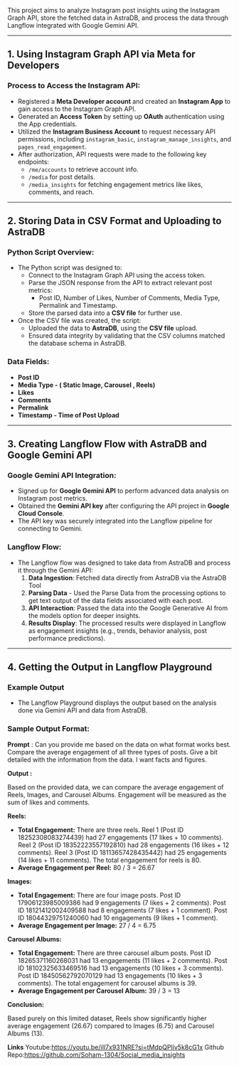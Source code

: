 This project aims to analyze Instagram post insights using the Instagram Graph API, store the fetched data in AstraDB, and process the data through Langflow integrated with Google Gemini API.

---

## 1. Using Instagram Graph API via Meta for Developers

### Process to Access the Instagram API:

- Registered a **Meta Developer account** and created an **Instagram App** to gain access to the Instagram Graph API.
- Generated an **Access Token** by setting up **OAuth** authentication using the App credentials.
- Utilized the **Instagram Business Account** to request necessary API permissions, including `instagram_basic`, `instagram_manage_insights`, and `pages_read_engagement`.
- After authorization, API requests were made to the following key endpoints:
    - `/me/accounts` to retrieve account info.
    - `/media` for post details.
    - `/media_insights` for fetching engagement metrics like likes, comments, and reach.

---

## 2. Storing Data in CSV Format and Uploading to AstraDB

### Python Script Overview:

- The Python script was designed to:
    - Connect to the Instagram Graph API using the access token.
    - Parse the JSON response from the API to extract relevant post metrics:
        - Post ID, Number of Likes, Number of Comments, Media Type, Permalink and Timestamp.
    - Store the parsed data into a **CSV file** for further use.
- Once the CSV file was created, the script:
    - Uploaded the data to **AstraDB**, using the **CSV file** upload.
    - Ensured data integrity by validating that the CSV columns matched the database schema in AstraDB.

### Data Fields:

- **Post ID**
- **Media Type - ( Static Image, Carousel , Reels)**
- **Likes**
- **Comments**
- **Permalink**
- **Timestamp - Time of Post Upload**

---

## 3. Creating Langflow Flow with AstraDB and Google Gemini API

### Google Gemini API Integration:

- Signed up for **Google Gemini API** to perform advanced data analysis on Instagram post metrics.
- Obtained the **Gemini API key** after configuring the API project in **Google Cloud Console**.
- The API key was securely integrated into the Langflow pipeline for connecting to Gemini.

### Langflow Flow:

- The Langflow flow was designed to take data from AstraDB and process it through the Gemini API:
    1. **Data Ingestion**: Fetched data directly from AstraDB via the AstraDB Tool
    2. **Parsing Data** - Used the Parse Data from the processing options to get text output of the data fields associated with each post. 
    3. **API Interaction**: Passed the data into the Google Generative AI from the models option for deeper insights.
    4. **Results Display**: The processed results were displayed in Langflow as engagement insights (e.g., trends, behavior analysis, post performance predictions).

---

## 4. Getting the Output in Langflow Playground

### Example Output

- The Langflow Playground displays the output based on the analysis done via Gemini API and data from AstraDB.

### Sample Output Format:

**Prompt** : Can you provide me based on the data on what format works best. Compare the average engagement of all three types of posts. Give a bit detailed with the information from the data. I want facts and figures.

**Output :** 

Based on the provided data, we can compare the average engagement of Reels, Images, and Carousel Albums.  Engagement will be measured as the sum of likes and comments.

**Reels:**

- **Total Engagement:** There are three reels. Reel 1 (Post ID 18252308083274439) had 27 engagements (17 likes + 10 comments). Reel 2 (Post ID 18352223557192810) had 28 engagements (16 likes + 12 comments). Reel 3 (Post ID 18113657428435442) had 25 engagements (14 likes + 11 comments). The total engagement for reels is 80.
- **Average Engagement per Reel:** 80 / 3 = 26.67

**Images:**

- **Total Engagement:** There are four image posts. Post ID 17906123985009386 had 9 engagements (7 likes + 2 comments). Post ID 18121412002409588 had 8 engagements (7 likes + 1 comment). Post ID 18044329751240060 had 10 engagements (9 likes + 1 comment).
- **Average Engagement per Image:** 27 / 4 = 6.75

**Carousel Albums:**

- **Total Engagement:** There are three carousel album posts. Post ID 18265371160268031 had 13 engagements (11 likes + 2 comments). Post ID 18102325633469516 had 13 engagements (10 likes + 3 comments). Post ID 18450562792070129 had 13 engagements (10 likes + 3 comments). The total engagement for carousel albums is 39.
- **Average Engagement per Carousel Album:** 39 / 3 = 13

**Conclusion:**

Based purely on this limited dataset, Reels show significantly higher average engagement (26.67) compared to Images (6.75) and Carousel Albums (13).

**Links**
Youtube:https://youtu.be/jIl7x931NRE?si=tMdpQPIiv5k8cG1x
Github Repo:https://github.com/Soham-1304/Social_media_insights

